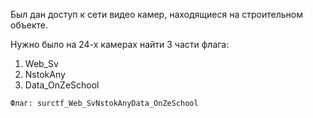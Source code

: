 Был дан доступ к сети видео камер, находящиеся на строительном объекте. 

Нужно было на 24-х камерах найти 3 части флага:
1. Web_Sv
2. NstokAny
3. Data_OnZeSchool

`Флаг: surctf_Web_SvNstokAnyData_OnZeSchool`